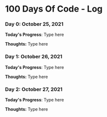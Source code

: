 # 100 Days Of Code - Log

### Day 0: October 25, 2021

**Today's Progress**: Type here

**Thoughts:** Type here

<!-- **Link to work:** [Type here](Type link here) -->

### Day 1: October 26, 2021

**Today's Progress**: Type here

**Thoughts:** Type here

<!-- **Link to work:** [Type here](Type link here) -->

### Day 2: October 27, 2021

**Today's Progress**: Type here

**Thoughts:** Type here

<!-- **Link to work:** [Type here](Type link here) -->
